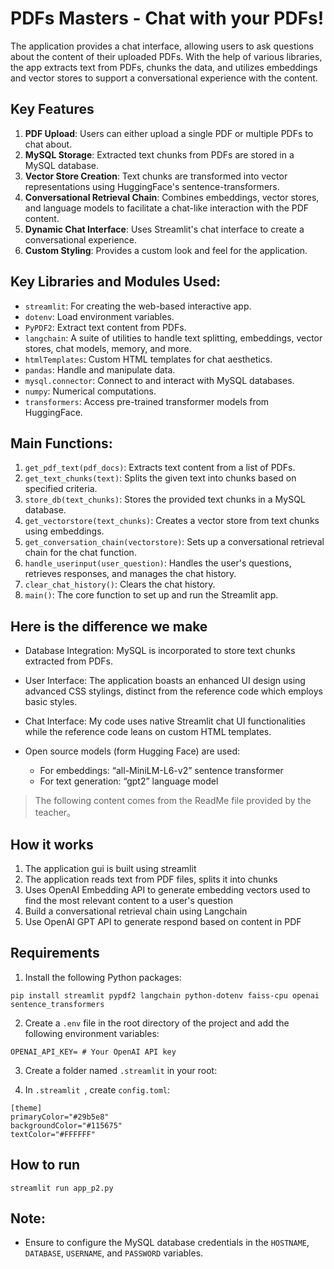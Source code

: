 # PDFs Masters - Chat with your PDFs!

The application provides a chat interface, allowing users to ask questions about the content of their uploaded PDFs. With the help of various libraries, the app extracts text from PDFs, chunks the data, and utilizes embeddings and vector stores to support a conversational experience with the content.

## Key Features

1. **PDF Upload**: Users can either upload a single PDF or multiple PDFs to chat about.
2. **MySQL Storage**: Extracted text chunks from PDFs are stored in a MySQL database.
3. **Vector Store Creation**: Text chunks are transformed into vector representations using HuggingFace's sentence-transformers.
4. **Conversational Retrieval Chain**: Combines embeddings, vector stores, and language models to facilitate a chat-like interaction with the PDF content.
5. **Dynamic Chat Interface**: Uses Streamlit's chat interface to create a conversational experience.
6. **Custom Styling**: Provides a custom look and feel for the application.

## Key Libraries and Modules Used:

- `streamlit`: For creating the web-based interactive app.
- `dotenv`: Load environment variables.
- `PyPDF2`: Extract text content from PDFs.
- `langchain`: A suite of utilities to handle text splitting, embeddings, vector stores, chat models, memory, and more.
- `htmlTemplates`: Custom HTML templates for chat aesthetics.
- `pandas`: Handle and manipulate data.
- `mysql.connector`: Connect to and interact with MySQL databases.
- `numpy`: Numerical computations.
- `transformers`: Access pre-trained transformer models from HuggingFace.

## Main Functions:

1. `get_pdf_text(pdf_docs)`: Extracts text content from a list of PDFs.
2. `get_text_chunks(text)`: Splits the given text into chunks based on specified criteria.
3. `store_db(text_chunks)`: Stores the provided text chunks in a MySQL database.
4. `get_vectorstore(text_chunks)`: Creates a vector store from text chunks using embeddings.
5. `get_conversation_chain(vectorstore)`: Sets up a conversational retrieval chain for the chat function.
6. `handle_userinput(user_question)`: Handles the user's questions, retrieves responses, and manages the chat history.
7. `clear_chat_history()`: Clears the chat history.
8. `main()`: The core function to set up and run the Streamlit app.

## Here is the difference we make

- Database Integration: MySQL is incorporated to store text chunks extracted from PDFs.


- User Interface: The application boasts an enhanced UI design using advanced CSS stylings, distinct from the reference code which employs basic styles.

- Chat Interface: My code uses native Streamlit chat UI functionalities while the reference code leans on custom HTML templates.


- Open source models (form Hugging Face) are used:
  - For embeddings: “all-MiniLM-L6-v2” sentence transformer
  - For text generation: “gpt2” language model



> The following content comes from the ReadMe file provided by the teacher。



## How it works

1. The application gui is built using streamlit
2. The application reads text from PDF files, splits it into chunks
3. Uses OpenAI Embedding API to generate embedding vectors used to find the most relevant content to a user's question 
4. Build a conversational retrieval chain using Langchain
5. Use OpenAI GPT API to generate respond based on content in PDF



## Requirements

1. Install the following Python packages:
```
pip install streamlit pypdf2 langchain python-dotenv faiss-cpu openai sentence_transformers
```

2. Create a `.env` file in the root directory of the project and add the following environment variables:
```
OPENAI_API_KEY= # Your OpenAI API key
```

3.  Create a folder named `.streamlit`  in your root:




4. In `.streamlit `, create `config.toml`:

```
[theme]
primaryColor="#29b5e8"
backgroundColor="#115675"
textColor="#FFFFFF"
```

## How to run

```
streamlit run app_p2.py
```



## Note:

- Ensure to configure the MySQL database credentials in the `HOSTNAME`, `DATABASE`, `USERNAME`, and `PASSWORD` variables.

